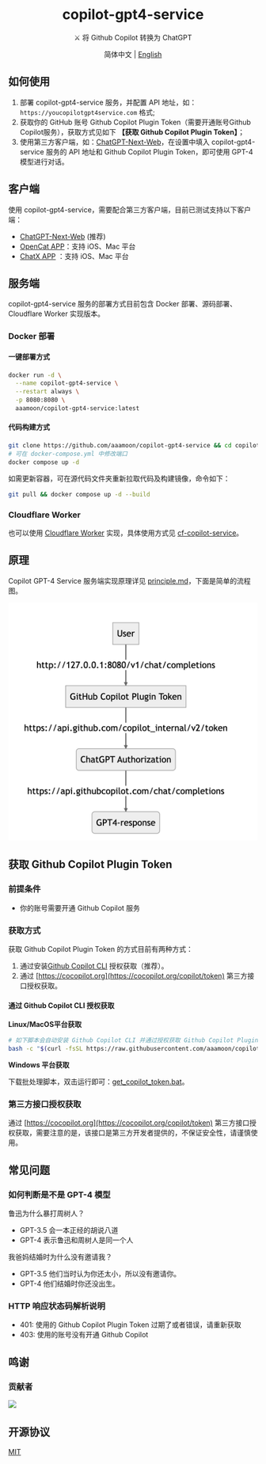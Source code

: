 <h1 align="center">copilot-gpt4-service</h1>

<p align="center">
⚔️ 将 Github Copilot 转换为 ChatGPT
</p>

<p align="center">
简体中文 | <a href="README_EN.md">English</a>
</p>

## 如何使用

1. 部署 copilot-gpt4-service 服务，并配置 API 地址，如：`https://youcopilotgpt4service.com` 格式;
2. 获取你的 GitHub 账号 Github Copilot Plugin Token（需要开通账号Github Copilot服务），获取方式见如下 **【获取 Github Copilot Plugin Token】**；
3. 使用第三方客户端，如：[ChatGPT-Next-Web](https://github.com/Yidadaa/ChatGPT-Next-Web)，在设置中填入 copilot-gpt4-service 服务的 API 地址和 Github Copilot Plugin Token，即可使用 GPT-4 模型进行对话。

## 客户端

使用 copilot-gpt4-service，需要配合第三方客户端，目前已测试支持以下客户端：

- [ChatGPT-Next-Web](https://github.com/Yidadaa/ChatGPT-Next-Web) (推荐)
- [OpenCat APP](https://opencat.app/)：支持 iOS、Mac 平台
- [ChatX APP](https://apps.apple.com/us/app/chatx-ai-chat-client/id6446304087) ：支持 iOS、Mac 平台

## 服务端

copilot-gpt4-service 服务的部署方式目前包含 Docker 部署、源码部署、 Cloudflare Worker 实现版本。

### Docker 部署

#### 一键部署方式

```bash
docker run -d \
  --name copilot-gpt4-service \
  --restart always \
  -p 8080:8080 \
  aaamoon/copilot-gpt4-service:latest
```

#### 代码构建方式

```bash
git clone https://github.com/aaamoon/copilot-gpt4-service && cd copilot-gpt4-service
# 可在 docker-compose.yml 中修改端口  
docker compose up -d
```

如需更新容器，可在源代码文件夹重新拉取代码及构建镜像，命令如下：  

```bash
git pull && docker compose up -d --build
```

### Cloudflare Worker

也可以使用 [Cloudflare Worker](https://github.com/wpv-chan/cf-copilot-service) 实现，具体使用方式见 [cf-copilot-service](htttps://github.com/wpv-chan/cf-copilot-service)。

## 原理

Copilot GPT-4 Service 服务端实现原理详见 [principle.md](principle.md)，下面是简单的流程图。

![实现原理](/assets/principle.png)

## 获取 Github Copilot Plugin Token

### 前提条件

- 你的账号需要开通 Github Copilot 服务

### 获取方式

获取 Github Copilot Plugin Token 的方式目前有两种方式：

1. 通过安装[Github Copilot CLI](https://githubnext.com/projects/copilot-cli/) 授权获取（推荐）。
2. 通过 [https://cocopilot.org](https://cocopilot.org/copilot/token) 第三方接口授权获取。

#### 通过 Github Copilot CLI 授权获取

**Linux/MacOS平台获取**

```bash
# 如下脚本会自动安装 Github Copilot CLI 并通过授权获取 Github Copilot Plugin Token 
bash -c "$(curl -fsSL https://raw.githubusercontent.com/aaamoon/copilot-gpt4-service/master/shells/get_copilot_token.sh)"
```

**Windows 平台获取**

下载批处理脚本，双击运行即可：[get_copilot_token.bat](https://raw.githubusercontent.com/aaamoon/copilot-gpt4-service/master/shells/get_copilot_token.bat)。

### 第三方接口授权获取

通过 [https://cocopilot.org](https://cocopilot.org/copilot/token) 第三方接口授权获取，需要注意的是，该接口是第三方开发者提供的，不保证安全性，请谨慎使用。

## 常见问题

### 如何判断是不是 GPT-4 模型

鲁迅为什么暴打周树人？

- GPT-3.5 会一本正经的胡说八道
- GPT-4 表示鲁迅和周树人是同一个人

我爸妈结婚时为什么没有邀请我？

- GPT-3.5 他们当时认为你还太小，所以没有邀请你。
- GPT-4 他们结婚时你还没出生。

### HTTP 响应状态码解析说明

- 401: 使用的 Github Copilot Plugin Token 过期了或者错误，请重新获取
- 403: 使用的账号没有开通 Github Copilot

## 鸣谢

### 贡献者

<a href="https://github.com/aaamoon/copilot-gpt4-service/graphs/contributors">
  <img src="https://contrib.rocks/image?repo=aaamoon/copilot-gpt4-service&anon=0" />
</a>

## 开源协议

[MIT](https://opensource.org/license/mit/)

